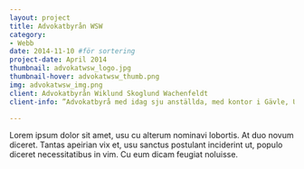 ```yaml
---
layout: project
title: Advokatbyrån WSW 
category: 
- Webb
date: 2014-11-10 #för sortering
project-date: April 2014
thumbnail: advokatwsw_logo.jpg
thumbnail-hover: advokatwsw_thumb.png
img: advokatwsw_img.png
client: Advokatbyrån Wiklund Skoglund Wachenfeldt 
client-info: ”Advokatbyrå med idag sju anställda, med kontor i Gävle, Uppsala och Sollentuna.”

---
```

Lorem ipsum dolor sit amet, usu cu alterum nominavi lobortis. At duo novum diceret. Tantas apeirian vix et, usu sanctus postulant inciderint ut, populo diceret necessitatibus in vim. Cu eum dicam feugiat noluisse.
